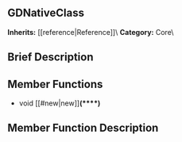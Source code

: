 ##  GDNativeClass  
**Inherits:** [[reference|Reference]]\\
**Category:** Core\\
##  Brief Description  

##  Member Functions 
  * void [[#new|new]]**(****)**
##  Member Function Description  
